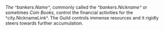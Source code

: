 *The ^bankers.Name^*, commonly called the *^bankers.Nickname^* or sometimes *Coin Books*, control the financial activities for the ^city.NicknameLink^. The Guild controls immense resources and it rigidly steers towards further accumulation.